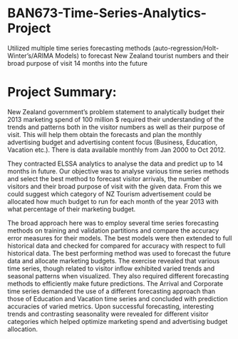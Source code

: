 # BAN673-Time-Series-Analytics-Project
Utilized multiple time series forecasting methods (auto-regression/Holt-Winter’s/ARIMA Models) to forecast New Zealand tourist numbers and their broad purpose of visit 14 months into the future

# Project Summary:
New Zealand government’s problem statement to analytically budget their 2013 marketing spend of 100 million $ required their understanding of the trends and patterns both in the visitor numbers as well as their purpose of visit. This will help them obtain the forecasts and
plan the monthly advertising budget and advertising content focus (Business, Education, Vacation etc.). There is data available monthly from Jan 2000 to Oct 2012.  

They contracted ELSSA analytics to analyse the data and predict up to 14 months in future. Our objective was to analyse various time series methods and select the best method to forecast visitor arrivals, the number of visitors and their broad purpose of visit with the given
data. From this we could suggest which category of NZ Tourism advertisement could be allocated how much budget to run for each month of the year 2013 with what percentage of their marketing budget.  

The broad approach here was to employ several time series forecasting methods on training and validation partitions and compare the accuracy error measures for their models. The best models were then extended to full historical data and checked for compared for accuracy with respect to full historical data. The best performing method was used to forecast the future data and allocate marketing budgets.
The exercise revealed that various time series, though related to visitor inflow exhibited varied trends and seasonal patterns when visualized. They also required different forecasting methods to efficiently make future predictions. The Arrival and Corporate time series
demanded the use of a different forecasting approach than those of Education and Vacation time series and concluded with prediction accuracies of varied metrics. Upon successful forecasting, interesting trends and contrasting seasonality were revealed for different visitor categories which helped optimize marketing spend and advertising budget allocation.  

